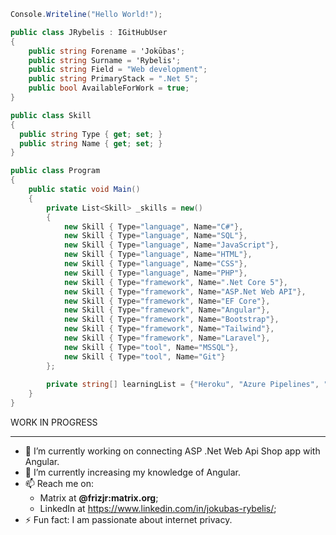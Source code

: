  
```cs
Console.Writeline("Hello World!");
```

```cs
public class JRybelis : IGitHubUser
{
	public string Forename = 'Jokūbas';
	public string Surname = 'Rybelis';
	public string Field = "Web development";
	public string PrimaryStack = ".Net 5";
	public bool AvailableForWork = true;
}
```
```cs
public class Skill 
{
  public string Type { get; set; }
  public string Name { get; set; }
}
```
```cs
public class Program
{
	public static void Main()
	{
		private List<Skill> _skills = new()
		{
			new Skill { Type="language", Name="C#"},
			new Skill { Type="language", Name="SQL"},
			new Skill { Type="language", Name="JavaScript"},
			new Skill { Type="language", Name="HTML"},
			new Skill { Type="language", Name="CSS"},
			new Skill { Type="language", Name="PHP"},
			new Skill { Type="framework", Name=".Net Core 5"},
			new Skill { Type="framework", Name="ASP.Net Web API"},
			new Skill { Type="framework", Name="EF Core"},
			new Skill { Type="framework", Name="Angular"},
			new Skill { Type="framework", Name="Bootstrap"},
			new Skill { Type="framework", Name="Tailwind"},
			new Skill { Type="framework", Name="Laravel"},
			new Skill { Type="tool", Name="MSSQL"},
			new Skill { Type="tool", Name="Git"}
		};
		
		private string[] learningList = {"Heroku", "Azure Pipelines", "GitHub Workflows"};
	}
}
```

WORK IN PROGRESS

***
- 🔭 I’m currently working on connecting ASP .Net Web Api Shop app with Angular.
- 🌱 I’m currently increasing my knowledge of Angular.
- 📫 Reach me on: 
	- Matrix at **@frizjr:matrix.org**;
	- LinkedIn at https://www.linkedin.com/in/jokubas-rybelis/;
- ⚡ Fun fact: I am passionate about internet privacy.
